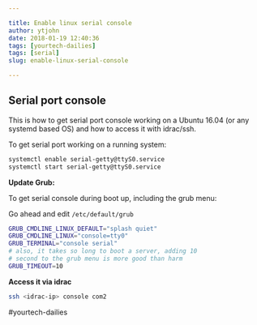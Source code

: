 ```yaml
---

title: Enable linux serial console
author: ytjohn
date: 2018-01-19 12:40:36
tags: [yourtech-dailies]
tags: [serial]
slug: enable-linux-serial-console

---
```

## Serial port console

This is how to get serial port console working on a Ubuntu 16.04 (or any systemd based OS) and how to access it with idrac/ssh.


To get serial port working on a running system:

```bash
systemctl enable serial-getty@ttyS0.service
systemctl start serial-getty@ttyS0.service
```

**Update Grub:**

To get serial console during boot up, including the grub menu:

Go ahead and edit `/etc/default/grub` 

```bash
GRUB_CMDLINE_LINUX_DEFAULT="splash quiet"
GRUB_CMDLINE_LINUX="console=tty0"
GRUB_TERMINAL="console serial"
# also, it takes so long to boot a server, adding 10
# second to the grub menu is more good than harm
GRUB_TIMEOUT=10
```

**Access it via idrac**

```bash
ssh <idrac-ip> console com2
```


#yourtech-dailies

